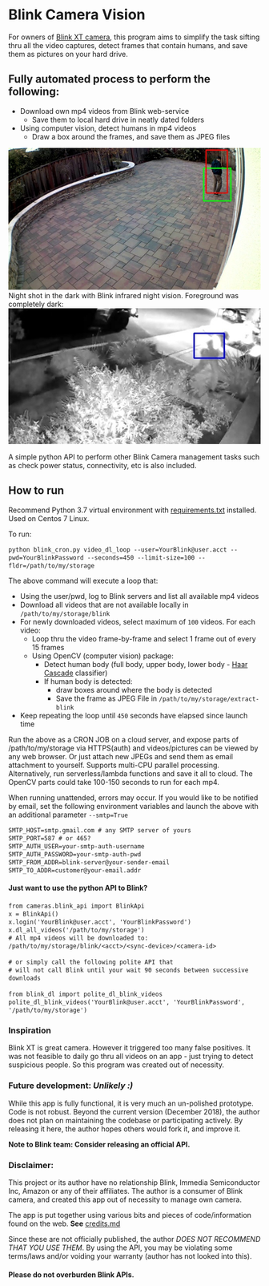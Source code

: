 # Blink Camera Vision

For owners of [Blink XT camera](https://blinkforhome.com/), this program aims to simplify the task sifting thru all the video captures, detect frames that contain humans, and save them as pictures on your hard drive.

## Fully automated process to perform the following:
- Download own mp4 videos from Blink web-service
    * Save them to local hard drive in neatly dated folders
- Using computer vision, detect humans in mp4 videos
    * Draw a box around the frames, and save them as JPEG files

<img src="./samples/blink_day.jpg">
<br/>
Night shot in the dark with Blink infrared night vision. Foreground was completely dark:
<br/>

<img src="./samples/blink_night.jpg">

A simple python API to perform other Blink Camera management tasks such as check power status, connectivity, etc is also included.

## How to run
Recommend Python 3.7 virtual environment with [requirements.txt](./requirements.txt) installed. Used on Centos 7 Linux.

To run:

    python blink_cron.py video_dl_loop --user=YourBlink@user.acct --pwd=YourBlinkPassword --seconds=450 --limit-size=100 --fldr=/path/to/my/storage


The above command will execute a loop that:
* Using the user/pwd, log to Blink servers and list all available mp4 videos
* Download all videos that are not available locally in `/path/to/my/storage/blink`
* For newly downloaded videos, select maximum of `100` videos. For each video:
    * Loop thru the video frame-by-frame and select 1 frame out of every 15 frames
    * Using OpenCV (computer vision) package:
      - Detect human body (full body, upper body, lower body - [Haar Cascade](https://docs.opencv.org/3.4/d7/d8b/tutorial_py_face_detection.html) classifier)
      - If human body is detected:
          - draw boxes around where the body is detected
          - Save the frame as JPEG File in `/path/to/my/storage/extract-blink`
* Keep repeating the loop until `450` seconds have elapsed since launch time

Run the above as a CRON JOB on a cloud server, and expose parts of /path/to/my/storage via HTTPS(auth) and videos/pictures can be viewed by any web browser. Or just attach new JPEGs and send them as email attachment to yourself. Supports multi-CPU parallel processing.
Alternatively, run serverless/lambda functions and save it all to cloud. The OpenCV parts could take 100-150 seconds to run for each mp4.

When running unattended, errors may occur. If you would like to be notified by email, set the following environment variables and launch the above with an additional parameter `--smtp=True`

    SMTP_HOST=smtp.gmail.com # any SMTP server of yours
    SMTP_PORT=587 # or 465?
    SMTP_AUTH_USER=your-smtp-auth-username
    SMTP_AUTH_PASSWORD=your-smtp-auth-pwd
    SMTP_FROM_ADDR=blink-server@your-sender-email
    SMTP_TO_ADDR=customer@your-email.addr

#### Just want to use the python API to Blink?
    from cameras.blink_api import BlinkApi
    x = BlinkApi()
    x.login('YourBlink@user.acct', 'YourBlinkPassword')
    x.dl_all_videos('/path/to/my/storage')
    # All mp4 videos will be downloaded to: /path/to/my/storage/blink/<acct>/<sync-device>/<camera-id>

    # or simply call the following polite API that 
    # will not call Blink until your wait 90 seconds between successive downloads
    
    from blink_dl import polite_dl_blink_videos
    polite_dl_blink_videos('YourBlink@user.acct', 'YourBlinkPassword', '/path/to/my/storage')



### Inspiration
Blink XT is great camera. However it triggered too many false positives. It was not feasible to daily go thru all videos on an app - just trying to detect suspicious people. So this program was created out of necessity.


### Future development: _Unlikely :)_
While this app is fully functional, it is very much an un-polished prototype. Code is not robust.
Beyond the current version (December 2018), the author does not plan on maintaining the codebase or participating actively.
By releasing it here, the author hopes others would fork it, and improve it.

__Note to Blink team: Consider releasing an official API.__

### Disclaimer:
This project or its author have no relationship Blink, Immedia Semiconductor Inc, Amazon or any of their affiliates.
The author is a consumer of Blink camera, and created this app out of necessity to manage own camera.

The app is put together using various bits and pieces of code/information found on the web. 
**See** [credits.md](./credits.md)

Since these are not officially published, the author *DOES NOT RECOMMEND THAT YOU USE THEM*. By using the API, you may be violating some terms/laws and/or voiding your warranty (author has not looked into this).

#### Please do not overburden Blink APIs.
